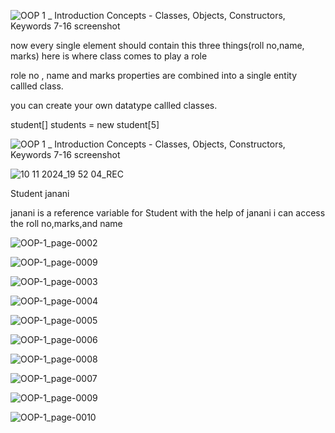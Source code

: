 
![OOP 1 _ Introduction   Concepts - Classes, Objects, Constructors, Keywords 7-16 screenshot](https://github.com/user-attachments/assets/f93a8a10-bb9c-46af-806f-1f5b72f1b32b)

now every single element should contain this three things(roll no,name, marks) here is where class comes to play a role

role no , name and marks properties are combined into a single entity callled class.

you can create your own datatype callled  classes. 

student[] students = new student[5]

![OOP 1 _ Introduction   Concepts - Classes, Objects, Constructors, Keywords 7-16 screenshot](https://github.com/user-attachments/assets/7d631eaa-70f6-4fc7-a680-479dbd3f19ff)

![10 11 2024_19 52 04_REC](https://github.com/user-attachments/assets/f9a49969-569d-4e24-aea9-bd2149227282)

Student janani 

janani is a reference variable for Student
with the help of janani i can access the roll no,marks,and name

![OOP-1_page-0002](https://github.com/user-attachments/assets/5ef9722c-9e73-4dc8-b122-919622e8a48d)


![OOP-1_page-0009](https://github.com/user-attachments/assets/1d3ed43b-7eb6-47c7-9405-b439fdcbb219)



![OOP-1_page-0003](https://github.com/user-attachments/assets/2b55ce6b-ef4c-4051-b6b5-7e008020d6e7)

![OOP-1_page-0004](https://github.com/user-attachments/assets/550a5233-5c84-4ac7-9743-92045e25d08b)


![OOP-1_page-0005](https://github.com/user-attachments/assets/7dee2e46-cb69-466e-9602-7382425f9285)

![OOP-1_page-0006](https://github.com/user-attachments/assets/485793d3-335a-4709-96ba-6ecc1b5d9f14)

![OOP-1_page-0008](https://github.com/user-attachments/assets/43d0db55-0d7f-4f38-8bb9-a69bab2847de)

![OOP-1_page-0007](https://github.com/user-attachments/assets/85757f53-c95b-40fe-96f9-21d1a77c3e1c)

![OOP-1_page-0009](https://github.com/user-attachments/assets/832d7592-bc4f-4748-a50b-2dae1b309397)

![OOP-1_page-0010](https://github.com/user-attachments/assets/e7a32134-62d9-4d69-8a2b-8a04f4cafa57)




